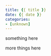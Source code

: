 ```yaml
---
title: {{ title }}
date: {{ date }}
categories:
- [unknown]
---
```


something here

<!--- more -->

more things here
